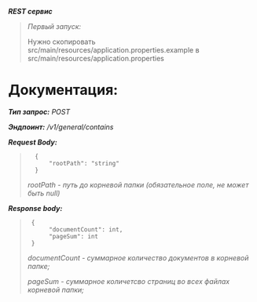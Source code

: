 ***REST сервис***

>_Первый запуск:_
> 
> Нужно скопировать src/main/resources/application.properties.example в src/main/resources/application.properties

# **Документация:**

_**Тип запрос:**_ *POST*

**_Эндпоинт:_** */v1/general/contains*

**_Request Body:_**

>       {
>           "rootPath": "string"
>       }
> 
> _rootPath - путь до корневой папки (обязательное поле, не может быть null)_

**_Response body:_**

>      {
>           "documentCount": int,
>           "pageSum": int
>      }  
> 
> _documentCount - суммарное количество документов в корневой папке;_
> 
> _pageSum - суммарное количетсво страниц во всех файлах корневой папки;_